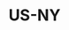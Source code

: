 ---
published:  false
post_id:    2019-09-US-NY
title:      US-NY
date_start: 2019-09-07
date_end:   2019-09-07
cover_idx:  0
cover_meta: Chromat SS20
images:
  - ext:    00.jpg
    width:  2400
    height: 3000
    meta:   Chromat SS20
tags:
  - U.S.
---